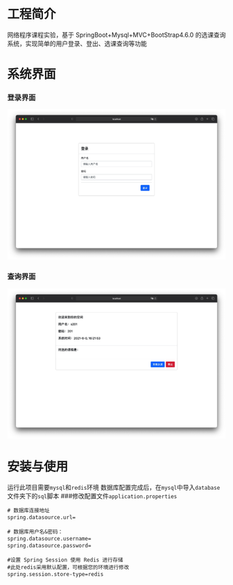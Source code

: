 # 工程简介
网络程序课程实验，基于 SpringBoot+Mysql+MVC+BootStrap4.6.0 的选课查询系统，实现简单的用户登录、登出、选课查询等功能
# 系统界面
### 登录界面
![登录界面](/images/登录界面.jpg)
### 查询界面
![查询界面](/images/查询界面.jpg)
# 安装与使用
运行此项目需要`mysql`和`redis`环境
数据库配置完成后，在`mysql`中导入`database`文件夹下的`sql`脚本
###修改配置文件`application.properties`
```properties
# 数据库连接地址
spring.datasource.url=

# 数据库用户名&密码：
spring.datasource.username=
spring.datasource.password=

#设置 Spring Session 使用 Redis 进行存储
#此处redis采用默认配置，可根据您的环境进行修改
spring.session.store-type=redis
```